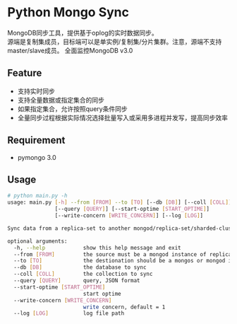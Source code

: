 # Python Mongo Sync

MongoDB同步工具，提供基于oplog的实时数据同步。  
源端是复制集成员，目标端可以是单实例/复制集/分片集群。注意，源端不支持master/slave成员。
全面监控MongoDB v3.0


## Feature

- 支持实时同步
- 支持全量数据或指定集合的同步
- 如果指定集合，允许按照query条件同步
- 全量同步过程根据实际情况选择批量写入或采用多进程并发写，提高同步效率


## Requirement

- pymongo 3.0


## Usage 

```bash
# python main.py -h
usage: main.py [-h] --from [FROM] --to [TO] [--db [DB]] [--coll [COLL]]
               [--query [QUERY]] [--start-optime [START_OPTIME]]
               [--write-concern [WRITE_CONCERN]] [--log [LOG]]

Sync data from a replica-set to another mongod/replica-set/sharded-cluster.

optional arguments:
  -h, --help            show this help message and exit
  --from [FROM]         the source must be a mongod instance of replica-set
  --to [TO]             the destionation should be a mongos or mongod instance
  --db [DB]             the database to sync
  --coll [COLL]         the collection to sync
  --query [QUERY]       query, JSON format
  --start-optime [START_OPTIME]
                        start optime
  --write-concern [WRITE_CONCERN]
                        write concern, default = 1
  --log [LOG]           log file path

```
